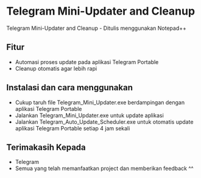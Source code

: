 # Telegram Mini-Updater and Cleanup

Telegram Mini-Updater and Cleanup - Ditulis menggunakan Notepad++

## Fitur

- Automasi proses update pada aplikasi Telegram Portable
- Cleanup otomatis agar lebih rapi

## Instalasi dan cara menggunakan

- Cukup taruh file Telegram_Mini_Updater.exe berdampingan dengan aplikasi Telegram Portable
- Jalankan Telegram_Mini_Updater.exe untuk update aplikasi
- Jalankan Telegram_Auto_Update_Scheduler.exe untuk otomatis update aplikasi Telegram Portable setiap 4 jam sekali

## Terimakasih Kepada

- Telegram
- Semua yang telah memanfaatkan project dan memberikan feedback ^^
